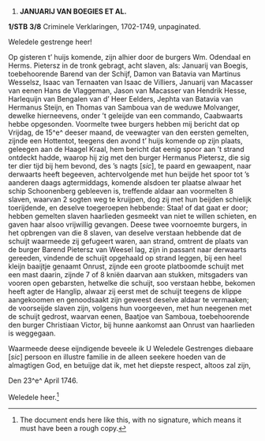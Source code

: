 1.  **JANUARIJ VAN BOEGIES ET AL.**

**1/STB** **3/8** Criminele Verklaringen, 1702-1749, unpaginated.

Weledele gestrenge heer!

Op gisteren t’ huijs komende, zijn alhier door de burgers Wm. Odendaal
en Herms. Pietersz in de tronk gebragt, acht slaven, als: Januarij van
Boegis, toebehoorende Barend van der Schijf, Damon van Batavia van
Martinus Wesselsz, Isaac van Ternaaten van Isaac de Villiers, Januarij
van Macasser van eenen Hans de Vlaggeman, Jason van Macasser van Hendrik
Hesse, Harlequijn van Bengalen van d’ Heer Eelders, Jephta van Batavia
van Hermanus Steijn, en Thomas van Samboua van de weduwe Molvanger,
dewelke hierneevens, onder ’t geleijde van een commando, Caabwaarts
hebbe opgesonden. Voormelte twee burgers hebben mij bericht dat op
Vrijdag, de 15^e^ deeser maand, de veewagter van den eersten gemelten,
zijnde een Hottentot, teegens den avond t’ huijs komende op zijn plaats,
geleegen aan de Haagel Kraal, hem bericht dat eenig spoor aan ’t strand
ontdeckt hadde, waarop hij zig met den burger Hermanus Pietersz, die sig
ter dier tijd bij hem bevond, des ’s nagts \[*sic*\], te paard en
gewaapent, naar derwaarts heeft begeeven, achtervolgende met hun beijde
het spoor tot ’s aanderen daags agtermiddags, komende alsdoen ter
plaatse alwaar het schip Schoonenberg gebleeven is, treffende aldaar aan
voormelten 8 slaven, waarvan 2 sogten weg te kruijpen, dog zij met hun
beijden schielijk toerijdende, en deselve toegeroepen hebbende: Staa! of
dat gaat er door; hebben gemelten slaven haarlieden gesmeekt van niet te
willen schieten, en gaven haar alsoo vrijwillig gevangen. Deese twee
voornoemte burgers, in het opbrengen van die 8 slaven, van deselve
verstaan hebbende dat de schuijt waarmeede zij gefugeert waren, aan
strand, omtrent de plaats van de burger Barend Pietersz van Weesel lag,
zijn in passant naar derwaarts gereeden, vindende de schuijt opgehaald
op strand leggen, bij een heel kleijn baaijtje genaamt Onrust, zijnde
een groote platboomde schuijt met een mast daarin, zijnde 7 of 8 kniën
daarvan aan stukken, mitsgaders van vooren open gebarsten, hetwelke die
schuijt, soo verstaan hebbe, bekomen heeft agter de Hanglip, alwaar zij
eerst met de schuijt teegens de klippe aangekoomen en genoodsaakt zijn
geweest deselve aldaar te vermaaken; de voorseijde slaven zijn, volgens
hun voorgeeven, met hun neegenen met de schuijt gedrost, waarvan eenen,
Baatjoe van Samboua, toebehoorende den burger Christiaan Victor, bij
hunne aankomst aan Onrust van haarlieden is weggegaan.

Waarmeede deese eijndigende beveele ik U Weledele Gestrenges diebaare
\[*sic*\] persoon en illustre familie in de alleen seekere hoeden van de
almagtigen God, en betuijge dat ik, met het diepste respect, altoos zal
zijn,

Den 23^e^ April 1746.

Weledele heer.[^1]

[^1]: The document ends here like this, with no signature, which means
    it must have been a rough copy.

